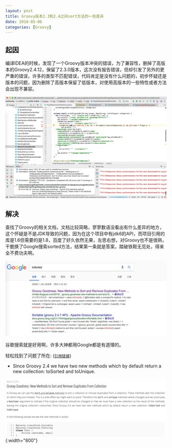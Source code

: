 ```yaml
---
layout: post
title: Groovy版本2.3和2.4之间sort方法的一些差异
date: 2018-05-06
categories: [Groovy]
---
```


## 起因

编译IDEA的时候，发现了一个Groovy版本冲突的错误，为了兼容性，删掉了高版本的Groovy2.4.12，保留了2.3.0版本，这次没有报告错误，但却引发了另外的更严重的错误，许多的类型不匹配错误，代码肯定是没有什么问题的，初步怀疑还是版本的问题，因为删除了高版本保留了低版本，对使用高版本的一些特性或者方法会出现不兼容。

![img](/img/IDEA20180506.jpg)

## 解决

查找了Groovy的相关文档，文档比较简略，寥寥数语没看出有什么差异的地方，这个怀疑是不是JDK导致的问题，因为在这个项目中有jdk6的API，而项目引用的库是1.6但需要的是1.8，百度了好久依然无果，左思右想，对Groovy也不是很熟，干脆换了Google搜索sorted方法，结果第一条就是答案，踏破铁鞋无觅处，得来全不费功夫啊。

![img](/img/Google20180506.jpg)

谷歌搜索就是好用啊，许多大神都用Google都是有道理的。

轻松找到了问题了所在: ([`引用链接`][引用链接])

- Since Groovy 2.4 we have two new methods which by default return a new collection: toSorted and toUnique.

![img](/img/sorted20180506.jpg){:width="800"}

 [引用链接]: http://mrhaki.blogspot.com/2015/03/groovy-goodness-new-methods-to-sort-and.html
